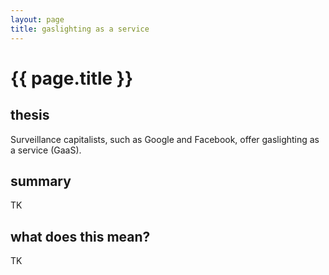 ```yaml
---
layout: page
title: gaslighting as a service
---
```


<h1 id="html">{{ page.title }}</h1>

<h2 id="html">thesis</h2>

Surveillance capitalists, such as Google and Facebook, offer gaslighting as a service (GaaS).

<h2 id="html">summary</h2>

TK

<h2 id="html">what does this mean?</h2>

TK


